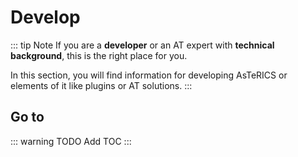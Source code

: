 # Develop

::: tip Note
If you are a **developer** or an AT expert with **technical background**, this is the right place for you.

In this section, you will find information for developing AsTeRICS or elements of it like plugins or AT solutions.
:::

## Go to

::: warning TODO
Add TOC
:::

